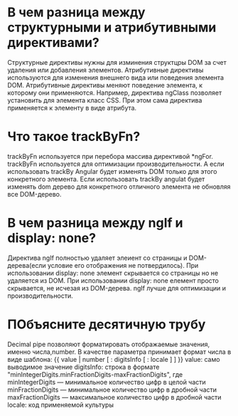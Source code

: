 # В чем разница между структурными и атрибутивными директивами?

Структурные директивы нужны для изминения структцры DOM за счет удаления или добавления элементов.
Атрибутивные директивы используются для изменения внешнего вида или поведения элемента DOM.
Атрибутивные директивы меняют поведение элемента, к которому они применяются. Например, директива ngClass позволяет установить для элемента класс CSS. При этом сама директива применяется к элементу в виде атрибута.

# Что такое trackByFn?

trackByFn используется при перебора массива директивой *ngFor. trackByFn используется для оптимизации производительности. А если использовать trackBy Angular будет изменять DOM только для этого конкретного элемента. Если использовать trackBy angulat будет изменять dom дерево для конкретного отличного элемента не обновляя все DOM-дерево.

# В чем разница между ngIf и display: none?

Директива ngIf полностью удаляет элеиент со страницы и DOM-дерева(если условие его отображения не потвердилось). При использовании display: none элемент скрывается со страницы но не удаляется из DOM. При использовании display: none елемент просто скрывается, не исчезая из DOM-дерева. ngIf лучше для оптимизации и производительности.

# ПОбъясните десятичную трубу

Decimal pipe позволяют форматировать отображаемые значения, именно числа,number. В качестве параметра принимает формат числа в виде шаблона: {{ value | number [ : digitsInfo [ : locale ] ] }} value: само выводимое значение digitsInfo: строка в формате "minIntegerDigits.minFractionDigits-maxFractionDigits", где minIntegerDigits — минимальное количество цифр в целой части minFractionDigits — минимальное количество цифр в дробной части maxFractionDigits — максимальное количество цифр в дробной части locale: код применяемой культуры
